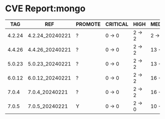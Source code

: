 # CVE Report:mongo
|  TAG   |       REF       | PROMOTE | CRITICAL |  HIGH  | MEDIUM  |   LOW   | UNKNOWN |
|--------|-----------------|---------|----------|--------|---------|---------|---------|
| 4.2.24 | 4.2.24_20240221 | ?       | 0 -> 0   | 2 -> 2 | 2 -> 2  | 1 -> 1  | 0 -> 0  |
| 4.4.26 | 4.4.26_20240221 | ?       | 0 -> 0   | 2 -> 2 | 13 -> 2 | 13 -> 3 | 0 -> 0  |
| 5.0.23 | 5.0.23_20240221 | ?       | 0 -> 0   | 2 -> 2 | 13 -> 2 | 13 -> 3 | 0 -> 0  |
| 6.0.12 | 6.0.12_20240221 | ?       | 0 -> 0   | 2 -> 2 | 16 -> 2 | 17 -> 3 | 0 -> 0  |
| 7.0.4  | 7.0.4_20240221  | ?       | 0 -> 0   | 2 -> 2 | 16 -> 2 | 17 -> 3 | 0 -> 0  |
| 7.0.5  | 7.0.5_20240221  | Y       | 0 -> 0   | 2 -> 0 | 10 -> 0 | 12 -> 2 | 0 -> 0  |
